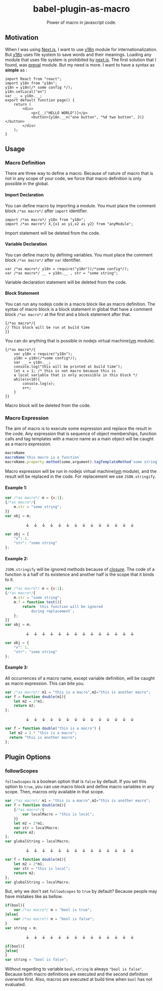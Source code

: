 # <center>babel-plugin-as-macro</center>

<center>Power of macro in javascript code.</center>

## Motivation

When I was using [Next.js](https://nextjs.org/), I want to use [y18n](https://github.com/yargs/y18n) module for internationalization. But [y18n](https://github.com/yargs/y18n) uses file system to save words and their meanings. Loading any module that uses file system is prohibited by [next.js](https://nextjs.org/). The first solution that I found, was [preval](https://github.com/kentcdodds/babel-plugin-preval) module. But my need is more. I want to have a syntax as __simple__ as :

```JSX
import React from "react";
import y18n from "y18n";
y18n = y18n(/* some config */);
y18n.setLocal("en")
var __ = y18n.__;
export default function page() {
	return (
		<div>
			<p>{__("HELLO WORLD")}</p>
			<button>{y18n.__n("one button", "%d two button", 2)}</button>
		</div>
	);
}
```
## Usage

### Macro Definition
There are three way to define a macro. Because of nature of macro that is not in any scope of your code, we force that macro definition is only possible in the global.

#### Import Declaration
You can define macro by importing a module. You must place the comment block `/*as macro*/` after `import` identifier.
```JSX
import /*as macro*/ y18n from "y18n";
import /*as macro*/ X,{x1 as y1,x2 as y2} from "anyModule";
```
Import statement will be deleted from the code.

#### Variable Declaration
You can define macro by defining variables. You must place the comment block `/*as macro*/` after `var` identifier.
```JSX
var /*as macro*/ y18n = require("y18n")(/*some config*/);
var /*as macro*/ __ = y18n.__ , str = "some string";
```
Variable declaration statement will be deleted from the code.

#### Block Statement
You can run any nodejs code in a macro block like as macro definition. The syntax of macro block is a block statement in global that have a comment block `/*as macro*/` at the first and a block statement after that.
```JSX
{/*as macro*/{
// This block will be run at build time
}}
```
You can do anything that is possible in nodejs virtual machine([vm](https://nodejs.org/api/vm.html) module).
```JSX
{/*as macro*/{
	var y18n = require("y18n");
	y18n = y18n(/*some config*/);
	var __ = y18n.__;
	console.log("this will be printed at build time");
	let x = 1; /* this is not macro because this is 
	a local variable that is only accessible in this block */
	while(x<10){
		console.log(x);
		x++;
	}
}}
```
Macro block will be deleted from the code.

### Macro Expression

The aim of macro is to execute some expression and replace the result in the code. Any expression that is sequence of object memberships, function calls and tag templates with a macro name as a main object will be caught as a macro expression. 
```javascript
macroName
macroName`this macro is a function`
macroName.property.method(some,argument).tagTemplateMethod`some string`.anotherProperty
```
Macro expression will be run in nodejs virtual machine([vm](https://nodejs.org/api/vm.html) module), and the result will be replaced in the code. For replacement we use `JSON.stringify`.
#### Example 1:
```javascript
var /*as macro*/ m = {x:1};
{/*as macro*/{
	m.str = "some string";
}}
var obj = m;
```
<center>&darr; &ensp; &darr; &ensp; &darr; &ensp; &darr; &ensp; &darr; &ensp; &darr; &ensp; &darr; &ensp; &darr; &ensp; &darr; &ensp; &darr; &ensp; &darr; &ensp; &darr; &ensp; &darr; &ensp; &darr; &ensp;</center> 

```javascript
var obj = {
	"x": 1,
	"str": "some string"
};
```

#### Example 2:
`JSON.stringify` will be ignored methods because of [closure](https://en.wikipedia.org/wiki/Closure_(computer_programming)). The code of a function is a half of its existence and another half is the scope that it binds to it.
```javascript
var /*as macro*/ m = {x:1};
{/*as macro*/{
	m.str = "some string";
	m.f = function test(){
		return `this function will be ignored
			during replacement`;
	};
}}
var obj = m;
```
<center>&darr; &ensp; &darr; &ensp; &darr; &ensp; &darr; &ensp; &darr; &ensp; &darr; &ensp; &darr; &ensp; &darr; &ensp; &darr; &ensp; &darr; &ensp; &darr; &ensp; &darr; &ensp; &darr; &ensp; &darr; &ensp;</center> 

```javascript
var obj = {
	"x": 1,
	"str": "some string"
};
```
#### Example 3:
All occurrences of a macro name, except variable definition, will be caught as macro expression. This can bite you.
```javascript
var /*as macro*/ m1 = "this is a macro",m2="this is another macro";
var f = function double(m1){
	let m2 = 2*m1;
	return m2;
};
```
<center>&darr; &ensp; &darr; &ensp; &darr; &ensp; &darr; &ensp; &darr; &ensp; &darr; &ensp; &darr; &ensp; &darr; &ensp; &darr; &ensp; &darr; &ensp; &darr; &ensp; &darr; &ensp; &darr; &ensp; &darr; &ensp;</center> 

```javascript
var f = function double("this is a macro") {
  let m2 = 2 * "this is a macro";
  return "this is another macro";
};
```

## Plugin Options


### followScopes
`followScopes` is a boolean option that is `false` by default. If you set this option to `true`, you can use macro block and define macro variables in any scope. Then, macros only available in that scope. 
```javascript
var /*as macro*/ m1 = "this is a macro",m2="this is another macro";
var f = function double(m1){
	{/*as macro*/{
		var localMacro = "this is local";
	}}
	let m2 = 2*m1;
	var str = localMacro;
	return m2;
};
var globalString = localMacro;
```
<center>&darr; &ensp; &darr; &ensp; &darr; &ensp; &darr; &ensp; &darr; &ensp; &darr; &ensp; &darr; &ensp; &darr; &ensp; &darr; &ensp; &darr; &ensp; &darr; &ensp; &darr; &ensp; &darr; &ensp; &darr; &ensp;</center> 

```javascript
var f = function double(m1){
	let m2 = 2*m1;
	var str = "this is local";
	return m2;
};
var globalString = localMacro;
```
But, why we don't set `followScopes` to `true` by default? Because people may have mistakes like as bellow.
```javascript
if(bool){
	var /*as macro*/ m = "bool is true";
}else{
	var /*as macro*/ m = "bool is false";
}
var string = m;
```
<center>&darr; &ensp; &darr; &ensp; &darr; &ensp; &darr; &ensp; &darr; &ensp; &darr; &ensp; &darr; &ensp; &darr; &ensp; &darr; &ensp; &darr; &ensp; &darr; &ensp; &darr; &ensp; &darr; &ensp; &darr; &ensp;</center> 

```javascript
if(bool){
}else{
}
var string = "bool is false";
```
Without regarding to variable `bool`, `string` is always `"bool is false"`. Because both macro definitions are executed and the second definition overwrite first. Also, macros are executed at build time when `bool` has not evaluated.
